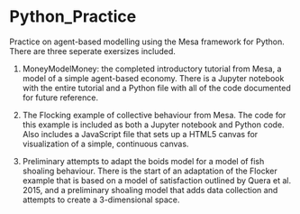 # Python_Practice
Practice on agent-based modelling using the Mesa framework for Python. There are three seperate exersizes included.

1) MoneyModelMoney: the completed introductory tutorial from Mesa, a model of a simple agent-based economy. There is a Jupyter notebook with the entire tutorial and a Python file with all of the code documented for future reference.

2) The Flocking example of collective behaviour from Mesa. The code for this example is included as both a Jupyter notebook and Python code. Also includes a JavaScript file that sets up a HTML5 canvas for visualization of a simple, continuous canvas.

3) Preliminary attempts to adapt the boids model for a model of fish shoaling behaviour. There is the start of an adaptation of the Flocker example that is based on a model of satisfaction outlined by Quera et al. 2015, and a preliminary shoaling model that adds data collection and attempts to create a 3-dimensional space.
